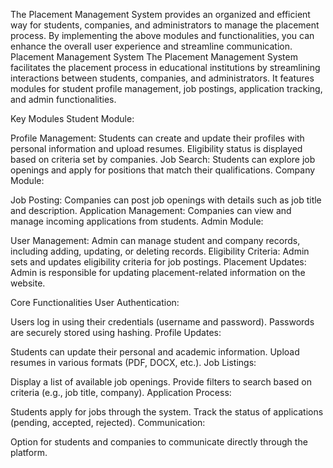 The Placement Management System provides an organized and efficient way for students, companies, and administrators to manage the placement process. By implementing the above modules and functionalities, you can enhance the overall user experience and streamline communication.
Placement Management System 
The Placement Management System facilitates the placement process in educational institutions by streamlining interactions between students, companies, and administrators. It features modules for student profile management, job postings, application tracking, and admin functionalities.

Key Modules
Student Module:

Profile Management:
Students can create and update their profiles with personal information and upload resumes.
Eligibility status is displayed based on criteria set by companies.
Job Search:
Students can explore job openings and apply for positions that match their qualifications.
Company Module:

Job Posting:
Companies can post job openings with details such as job title and description.
Application Management:
Companies can view and manage incoming applications from students.
Admin Module:

User Management:
Admin can manage student and company records, including adding, updating, or deleting records.
Eligibility Criteria:
Admin sets and updates eligibility criteria for job postings.
Placement Updates:
Admin is responsible for updating placement-related information on the website.

Core Functionalities
User Authentication:

Users log in using their credentials (username and password).
Passwords are securely stored using hashing.
Profile Updates:

Students can update their personal and academic information.
Upload resumes in various formats (PDF, DOCX, etc.).
Job Listings:

Display a list of available job openings.
Provide filters to search based on criteria (e.g., job title, company).
Application Process:

Students apply for jobs through the system.
Track the status of applications (pending, accepted, rejected).
Communication:

Option for students and companies to communicate directly through the platform.
